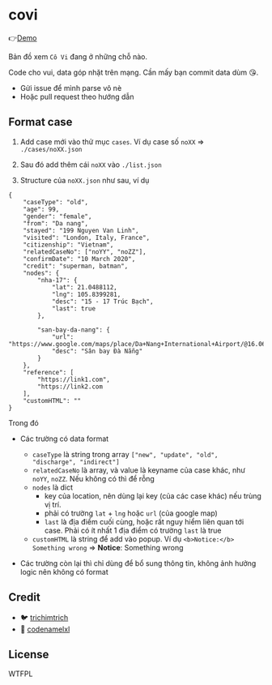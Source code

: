 # covi

👉[Demo](https://trichimtrich.github.io/covi/)

Bản đồ xem `Cô Vi` đang ở những chỗ nào.

Code cho vui, data góp nhặt trên mạng. Cần mấy bạn commit data dùm 😘.

- Gửi issue để mình parse vô nè
- Hoặc pull request theo hướng dẫn

## Format case

1. Add case mới vào thử mục `cases`. Ví dụ case số `noXX` => `./cases/noXX.json`

2. Sau đó add thêm cái `noXX` vào `./list.json`

3. Structure của `noXX.json` như sau, ví dụ

```
{
    "caseType": "old",
    "age": 99,
    "gender": "female",
    "from": "Da nang",
    "stayed": "199 Nguyen Van Linh",
    "visited": "London, Italy, France",
    "citizenship": "Vietnam",
    "relatedCaseNo": ["noYY", "noZZ"],
    "confirmDate": "10 March 2020",
    "credit": "superman, batman",
    "nodes": {
        "nha-17": {
            "lat": 21.0488112,
            "lng": 105.8399281,
            "desc": "15 - 17 Trúc Bạch",
            "last": true
        },

        "san-bay-da-nang": {
            "url": "https://www.google.com/maps/place/Da+Nang+International+Airport/@16.0632712,108.2280497,17z/data=!4m5!3m4!1s0x314219a273df52d1:0xb203f9fca295071a!8m2!3d16.0563276!4d108.2008338",
            "desc": "Sân bay Đà Nẵng"
        }
    },
    "reference": [
        "https://link1.com",
        "https://link2.com
    ],
    "customHTML": ""
}
```

Trong đó

- Các trường có data format
    - `caseType` là string trong array `["new", "update", "old", "discharge", "indirect"]`
    - `relatedCaseNo` là array, và value là keyname của case khác, như `noYY`, `noZZ`. Nếu không có thì để rỗng
    - `nodes` là dict
        - key của location, nên dùng lại key (của các case khác) nếu trùng vị trí.
        - phải có trường `lat` + `lng` hoặc `url` (của google map)
        - `last` là địa điểm cuối cùng, hoặc rất nguy hiểm liên quan tới case. Phải có ít nhất 1 địa điểm có trường `last` là true
    - `customHTML` là string để add vào popup. Ví dụ `<b>Notice:</b> Something wrong` => **Notice**: Something wrong

- Các trường còn lại thì chỉ dùng để bổ sung thông tin, không ảnh hưởng logic nên không có format

## Credit

- 🐦 [trichimtrich](https://github.com/trichimtrich)
- 🐖 [codenamelxl](https://github.com/codenamelxl)

## License

<a href="http://www.wtfpl.net/"><img
       src="http://www.wtfpl.net/wp-content/uploads/2012/12/wtfpl-badge-4.png"
       width="80" height="15" alt="WTFPL" /></a>